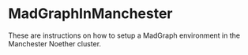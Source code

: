 # MadGraphInManchester
These are instructions on how to setup a MadGraph environment in the Manchester Noether cluster.
